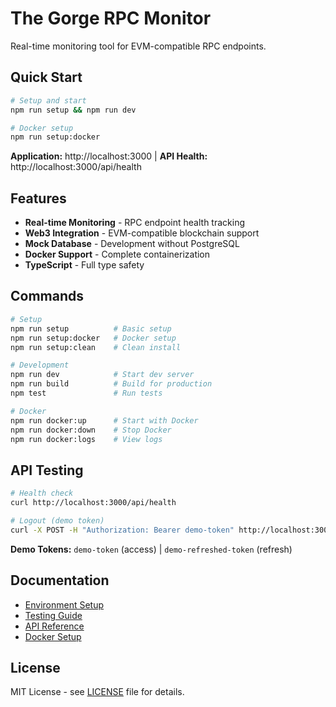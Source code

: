 # The Gorge RPC Monitor

Real-time monitoring tool for EVM-compatible RPC endpoints.

## Quick Start

```bash
# Setup and start
npm run setup && npm run dev

# Docker setup
npm run setup:docker
```

**Application:** http://localhost:3000 | **API Health:** http://localhost:3000/api/health

## Features

- **Real-time Monitoring** - RPC endpoint health tracking
- **Web3 Integration** - EVM-compatible blockchain support
- **Mock Database** - Development without PostgreSQL
- **Docker Support** - Complete containerization
- **TypeScript** - Full type safety

## Commands

```bash
# Setup
npm run setup          # Basic setup
npm run setup:docker   # Docker setup
npm run setup:clean    # Clean install

# Development
npm run dev            # Start dev server
npm run build          # Build for production
npm test               # Run tests

# Docker
npm run docker:up      # Start with Docker
npm run docker:down    # Stop Docker
npm run docker:logs    # View logs
```

## API Testing

```bash
# Health check
curl http://localhost:3000/api/health

# Logout (demo token)
curl -X POST -H "Authorization: Bearer demo-token" http://localhost:3000/api/auth/logout
```

**Demo Tokens:** `demo-token` (access) | `demo-refreshed-token` (refresh)

## Documentation

- [Environment Setup](docs/ENVIRONMENT_CONFIG.md)
- [Testing Guide](docs/TESTING_GUIDE.md)
- [API Reference](docs/API_DOCUMENTATION.md)
- [Docker Setup](docs/DOCKER.md)

## License

MIT License - see [LICENSE](LICENSE) file for details.
